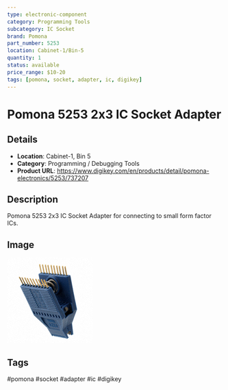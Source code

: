 ```yaml
---
type: electronic-component
category: Programming Tools
subcategory: IC Socket
brand: Pomona
part_number: 5253
location: Cabinet-1/Bin-5
quantity: 1
status: available
price_range: $10-20
tags: [pomona, socket, adapter, ic, digikey]
---
```


# Pomona 5253 2x3 IC Socket Adapter

## Details

- **Location**: Cabinet-1, Bin 5
- **Category**: Programming / Debugging Tools
- **Product URL**: https://www.digikey.com/en/products/detail/pomona-electronics/5253/737207

## Description

Pomona 5253 2x3 IC Socket Adapter for connecting to small form factor ICs.

## Image

![Pomona 5253 2x3 IC Socket Adapter](<../attachments/MFG_5253_sml (200x200).jpg>)

## Tags

#pomona #socket #adapter #ic #digikey

